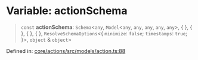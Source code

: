 # Variable: actionSchema

> `const` **actionSchema**: `Schema`\<`any`, `Model`\<`any`, `any`, `any`, `any`, `any`\>, \{ \}, \{ \}, \{ \}, \{ \}, `ResolveSchemaOptions`\<\{ `minimize`: `false`; `timestamps`: `true`; \}\>, `object` & `object`\>

Defined in: [core/actions/src/models/action.ts:88](https://github.com/LaWebcapsule/orbits/blob/c3df2928f71624e98d4040b83ec90f54b96915b0/core/actions/src/models/action.ts#L88)
